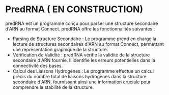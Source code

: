 # PredRNA ( EN CONSTRUCTION)


predRNA est un programme conçu pour parser une structure secondaire d'ARN au format Connect. predRNA offre les fonctionnalités suivantes :

- Parsing de Structure Secondaire : Le programme prend en charge la lecture de structures secondaires d'ARN au format Connect, permettant une représentation graphique de la structure.
- Vérification de Validité : predRNA vérifie la validité de la structure secondaire d'ARN fournie. Il identifie les erreurs potentielles dans la connectivité des bases.
- Calcul des Liaisons Hydrogènes : Le programme effectue un calcul précis du nombre total de liaisons hydrogènes dans la structure secondaire d'ARN, fournissant ainsi une information cruciale pour comprendre la stabilité de la structure.

